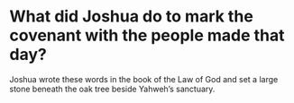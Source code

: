 # What did Joshua do to mark the covenant with the people made that day?

Joshua wrote these words in the book of the Law of God and set a large stone beneath the oak tree beside Yahweh’s sanctuary.
